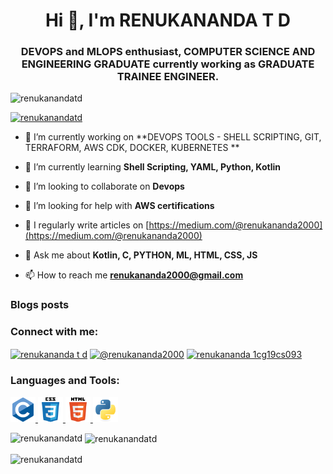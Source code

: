<h1 align="center">Hi 👋, I'm RENUKANANDA T D</h1>
<h3 align="center">DEVOPS and MLOPS enthusiast, COMPUTER SCIENCE AND ENGINEERING GRADUATE currently working as GRADUATE TRAINEE ENGINEER.</h3>

<p align="left"> <img src="https://komarev.com/ghpvc/?username=renukanandatd&label=Profile%20views&color=0e75b6&style=flat" alt="renukanandatd" /> </p>

<p align="left"> <a href="https://github.com/ryo-ma/github-profile-trophy"><img src="https://github-profile-trophy.vercel.app/?username=renukanandatd" alt="renukanandatd" /></a> </p>

- 🔭 I’m currently working on **DEVOPS TOOLS - SHELL SCRIPTING, GIT, TERRAFORM, AWS CDK, DOCKER, KUBERNETES **

- 🌱 I’m currently learning **Shell Scripting, YAML, Python, Kotlin**

- 👯 I’m looking to collaborate on **Devops**

- 🤝 I’m looking for help with **AWS certifications**

- 📝 I regularly write articles on [https://medium.com/@renukananda2000](https://medium.com/@renukananda2000)

- 💬 Ask me about **Kotlin, C, PYTHON, ML, HTML, CSS, JS**

- 📫 How to reach me **renukananda2000@gmail.com**

### Blogs posts
<!-- BLOG-POST-LIST:START -->
<!-- BLOG-POST-LIST:END -->

<h3 align="left">Connect with me:</h3>
<p align="left">
<a href="https://linkedin.com/in/renukananda t d" target="blank"><img align="center" src="https://raw.githubusercontent.com/rahuldkjain/github-profile-readme-generator/master/src/images/icons/Social/linked-in-alt.svg" alt="renukananda t d" height="30" width="40" /></a>
<a href="https://medium.com/@renukananda2000" target="blank"><img align="center" src="https://raw.githubusercontent.com/rahuldkjain/github-profile-readme-generator/master/src/images/icons/Social/medium.svg" alt="@renukananda2000" height="30" width="40" /></a>
<a href="https://www.hackerrank.com/renukananda 1cg19cs093" target="blank"><img align="center" src="https://raw.githubusercontent.com/rahuldkjain/github-profile-readme-generator/master/src/images/icons/Social/hackerrank.svg" alt="renukananda 1cg19cs093" height="30" width="40" /></a>
</p>

<h3 align="left">Languages and Tools:</h3>
<p align="left"> <a href="https://www.cprogramming.com/" target="_blank"> <img src="https://raw.githubusercontent.com/devicons/devicon/master/icons/c/c-original.svg" alt="c" width="40" height="40"/> </a> <a href="https://www.w3schools.com/css/" target="_blank"> <img src="https://raw.githubusercontent.com/devicons/devicon/master/icons/css3/css3-original-wordmark.svg" alt="css3" width="40" height="40"/> </a> <a href="https://www.w3.org/html/" target="_blank"> <img src="https://raw.githubusercontent.com/devicons/devicon/master/icons/html5/html5-original-wordmark.svg" alt="html5" width="40" height="40"/> </a> <a href="https://www.python.org" target="_blank"> <img src="https://raw.githubusercontent.com/devicons/devicon/master/icons/python/python-original.svg" alt="python" width="40" height="40"/> </a> </p>

<p><img align="left" src="https://github-readme-stats.vercel.app/api/top-langs?username=renukanandatd&show_icons=true&locale=en&layout=compact" alt="renukanandatd" /></p>

<p>&nbsp;<img align="center" src="https://github-readme-stats.vercel.app/api?username=renukanandatd&show_icons=true&locale=en" alt="renukanandatd" /></p>

<p><img align="center" src="https://github-readme-streak-stats.herokuapp.com/?user=renukanandatd&" alt="renukanandatd" /></p>

